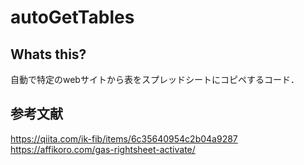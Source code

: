 # autoGetTables
## Whats this?
自動で特定のwebサイトから表をスプレッドシートにコピペするコード．

## 参考文献
https://qiita.com/ik-fib/items/6c35640954c2b04a9287<br>
https://affikoro.com/gas-rightsheet-activate/<br>
